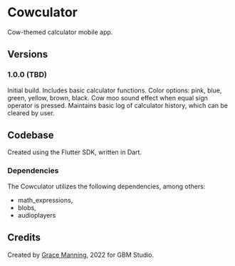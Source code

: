 # Cowculator
Cow-themed calculator mobile app.

## Versions
### 1.0.0 (TBD)
Initial build. Includes basic calculator functions. Color options: pink, blue, green, yellow, brown, black. Cow moo sound effect when equal sign operator is pressed. Maintains basic log of calculator history, which can be cleared by user.

## Codebase
Created using the Flutter SDK, written in Dart. 
### Dependencies
The Cowculator utilizes the following dependencies, among others:
* math_expressions,
* blobs,
* audioplayers

## Credits
Created by [Grace Manning](https://www.grace-manning.com), 2022 for GBM Studio.